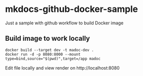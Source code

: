 # mkdocs-github-docker-sample
Just a sample with github workflow to build Docker image

## Build image to work locally

```
docker build --target dev -t madoc-dev .
docker run -d -p 8080:8000 --mount type=bind,source="$(pwd)",target=/app madoc
```

Edit file locally and view render on http://localhost:8080

